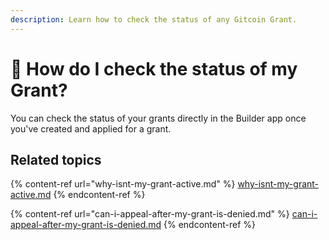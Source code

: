 ```yaml
---
description: Learn how to check the status of any Gitcoin Grant.
---
```


# 🤔 How do I check the status of my Grant?

You can check the status of your grants directly in the Builder app once you've created and applied for a grant.

## Related topics

{% content-ref url="why-isnt-my-grant-active.md" %}
[why-isnt-my-grant-active.md](why-isnt-my-grant-active.md)
{% endcontent-ref %}

{% content-ref url="can-i-appeal-after-my-grant-is-denied.md" %}
[can-i-appeal-after-my-grant-is-denied.md](can-i-appeal-after-my-grant-is-denied.md)
{% endcontent-ref %}
